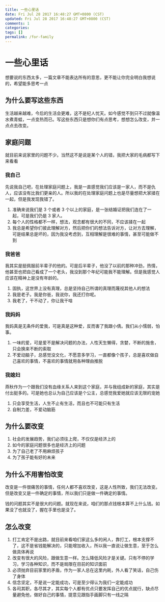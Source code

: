 ```yaml
---
title: 一些心里话
date: Fri Jul 28 2017 16:48:27 GMT+0800 (CST)
updated: Fri Jul 28 2017 16:48:27 GMT+0800 (CST)
comments: 1
categories:
tags: []
permalink: /for-family
---
```


# 一些心里话

想要说的东西太多，一篇文章不能表达所有的意思，更不能让你完全明白我想说的，希望能多思考一点

<!-- more -->

## 为什么要写这些东西

生活越来越难，今后的生活会更难，这不是杞人忧天。如今感觉不到只不过就像温水煮青蛙，一点变热而已。写这些东西只是想你们有点思考，想想怎么改变，并一点点去改变。

## 家庭问题

就目前来说家里的问题不少。当然这不是说是某个人的错，我把大家的毛病都写下来看看

### 我自己

先说我自己吧，在处理家庭问题上，我是一直感觉我们应该是一家人，而不是仇人，应该没有比我们更亲的人。所以我的在处理家庭问题上也是尽量想把大家揉在一起，但是我发现我错了。

1. 准确来说我们是 3 个或者 3 个以上的家庭，是一张结婚证把我们连在了一起，可是我们仍是 3 家人。
2. 每个人的性格都不一样，想法，观念都有很大的不同，不应该揉在一起
3. 我总是希望你们彼此理解对方，然后把你们的想法告诉对方，让对方去理解，可是结果总是坏的，因为我没考虑到，互相理解是很难的事情，甚至可能做不到

### 我爸爸

我其实是挺佩服前半辈子的他的。可是后半辈子，他没了以前的那种冲劲，热情，他甚至也把自己看成了一个老头，我没到那个年纪可能我不能理解。但是我感觉人应该在精神上是没有年龄的。

1. 固执，这世界上没有真理，总是坚持自己所谓的真理而蔑视其他人的想法
2. 我是老子。我是你爸，我说你，我还打你呢。
3. 我老了，干不动了，你让我干啥

### 我妈妈

我妈真是无条件的爱我，可是真是这种爱，反而害了我跟小倩。我们从小懦弱，怕事。

1. 一味的爱，可是爱不是解决问题的办法，人性天生懒得，贪婪，不断的施舍，只会换来不断的索取
2. 不爱动脑子，总感觉没文化，不愿意多学习，一直都像个孩子，总是喜欢做自己喜欢的事情，不喜欢的事情就用各种理由推脱

### 我媳妇

燕秋作为一个跟我们没有血缘关系人来到这个家庭，并与我组成新的家庭，其实是付出挺多的。可是她也总认为自己应该是个公主，总感觉我爱她就应该无限的宠她

1. 只会享受生活，人生不止有生活，而且也不可能只有生活
2. 自制力差，不爱动脑筋

## 为什么要改变

1. 社会的发展趋势，我们必须往上爬，不仅仅是经济上的
2. 如今的家庭问题很多也是经济上的问题
3. 为了自己老了不用麻烦孩子
4. 为了孩子能有好的未来

## 为什么不用害怕改变

改变是一件很痛苦的事情，任何人都不喜欢改变，这是人性所致，我们无法改变。但是改变又是一件确定的事情，所以我们只是做一件确定的事情。

钱的问题其实不是很大的问题。就现在来说，咱们的那点钱根本算不上什么钱。如果没了也就没了，握在手里也是没了。

## 怎么改变

1. 打工肯定不是出路，就目前来看咱们家这么多的闲人，靠打工，根本支撑不了，这不是省钱能解决的，只能增加收入，所以我一直说让做生意，至于怎么做具体再说
2. 改变有很大的风险，跟做生意一样。怎么降低风险才是关键。只有不停的学习，学习各种知识，而不是局限在目前的知识面前
3. 必须抛弃目前家里的矛盾，作为一家人总在这里内耗，外人看了笑话，自己伤了身体
4. 信念坚定，不是说一定能成功，可是至少得认为我们一定能成功
5. 各司其职，各尽其才，其实每个人都有优点只要发挥自己的优点就行，缺点尽量避免他，做好自己的事情，提意见跟指手画脚只有一线之隔
